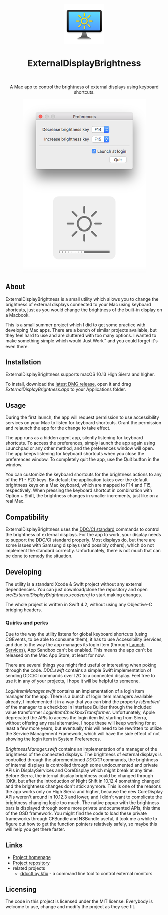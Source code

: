 <p align="center"><img src="docs/images/logo.png" alt="Logo of the project"></p>
<h1 align="center">External&shy;Display&shy;Brightness</h1>
<br>
<p align="center">A Mac app to control the brightness of external displays using keyboard shortcuts.</p>
<p align="center"><img src="docs/images/screenshots/main.png" alt="A screenshot of the application"></p>


About
-----
ExternalDisplayBrightness is a small utility which allows you to change the brightness of external displays connected to your Mac using keyboard shortcuts, just as you would change the brightness of the built-in display on a Macbook.

This is a small summer project which I did to get some practice with developing Mac apps. There are a bunch of similar projects available, but they feel hard to use and are cluttered with too many options. I wanted to make something simple which would Just Work™ and you could forget it's even there.

Installation
------------
ExternalDisplayBrightness supports macOS 10.13 High Sierra and higher.

To install, download the [latest DMG release](https://www.github.com/fnesveda/ExternalDisplayBrightness/releases/latest), open it and drag *ExternalDisplayBrightness.app* to your Applications folder.

Usage
-----
During the first launch, the app will request permission to use accessibility services on your Mac to listen for keyboard shortcuts. Grant the permission and relaunch the app for the change to take effect.

The app runs as a hidden agent app, silently listening for keyboard shortcuts. To access the preferences, simply launch the app again using Launchpad or any other method, and the preferences window will open. The app keeps listening for keyboard shortcuts when you close the preferences window. To completely quit the app, use the Quit button in the window.

You can customize the keyboard shortcuts for the brightness actions to any of the F1 - F20 keys.
By default the application takes over the default brightness keys on a Mac keyboard, which are mapped to F14 and F15, respectively. When pressing the keyboard shortcut in combination with Option + Shift, the brightness changes in smaller increments, just like on a real Mac.

Compatibility
-------------
ExternalDisplayBrightness uses the [DDC/CI standard](https://en.wikipedia.org/wiki/Display_Data_Channel#DDC/CI) commands to control the brightness of external displays. For the app to work, your display needs to support the DDC/CI standard properly. Most displays do, but there are some issues with Samsung displays (and possibly others), which do not implement the standard correctly. Unfortunately, there is not much that can be done to remedy the situation.

Developing
----------
The utility is a standard Xcode & Swift project without any external dependencies. You can just download/clone the repository and open *src/ExternalDisplayBrightness.xcodeproj* to start making changes. 

The whole project is written in Swift 4.2, without using any Objective-C bridging headers.

### Quirks and perks

Due to the way the utility listens for global keyboard shortcuts (using CGEvents, to be able to consume them), it has to use Accessibility Services, and due to the way the app manages its login item (through [Launch Services](https://developer.apple.com/documentation/coreservices/launch_services)), App Sandbox can't be enabled. This means the app can't be released on the Mac App Store, at least for now.

There are several things you might find useful or interesting when poking through the code.
*DDC.swift* contains a simple Swift implementation of sending DDC/CI commands over I2C to a connected display. Feel free to use it in any of your projects, I hope it will be helpful to someone.

*LoginItemManager.swift* contains an implementation of a login item manager for the app.
There is a bunch of login item managers available already, I implemented it in a way that you can bind the property *isEnabled* of the manager to a checkbox in Interface Builder through the included value transformer *LoginItemCheckboxTransformer*. 
Unfortunately, Apple deprecated the APIs to access the login item list starting from Sierra, without offering any real alternative.
I hope these will keep working for at least a few more years, but eventually this will need to be rewritten to utilize the Service Management Framework, which will have the side effect of not showing the login item in System Preferences.

*BrightnessManager.swift* contains an implementation of a manager of the brightness of the connected displays.
The brightness of external displays is controlled through the aforementioned *DDC/CI* commands, the brightness of internal displays is controlled through some undocumented and private APIs in DisplayServices and CoreDisplay which might break at any time. Before Sierra, the internal display brightness could be changed through IOKit, but after the introduction of Night Shift in 10.12.4 something changed and the brightness changes don't stick anymore. This is one of the reasons the app works only on High Sierra and higher, because the new CoreDisplay APIs weren't around in 10.12.3 and lower, and I didn't want to complicate the brightness changing logic too much.
The native popup with the brightness bars is displayed through some more private undocumented APIs, this time of the OSD framework.
You might find the code to load these private frameworks through CFBundle and NSBundle useful, it took me a while to figure out how to get the function pointers relatively safely, so maybe this will help you get there faster.

Links
-----
- [Project homepage](https://www.nesveda.com/projects/ExternalDisplayBrightness/)
- [Project repository](https://www.github.com/fnesveda/ExternalDisplayBrightness/)
- related projects
    - [ddcctl by kfix](https://github.com/kfix/ddcctl/) - a command line tool to control external monitors

Licensing
---------
The code in this project is licensed under the MIT license.
Everybody is welcome to use, change and modify the project as they see fit.
